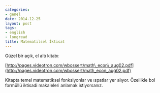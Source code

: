 ```yaml
---
categories:
- genel
date: 2014-12-25
layout: post
tags:
- english
- longread
title: Matematilsel İktisat
---
```


Güzel bir açık, el altı kitabı:

[http://pages.videotron.com/wbossert/math\_econ\_aug02.pdf](http://pages.videotron.com/wbossert/math_econ_aug02.pdf)

Kitapta temel matematiksel fonksiyonlar ve ıspatlar yer alıyor. Özellikle bol formüllü iktisadi makaleleri anlamak istiyorsanız.
